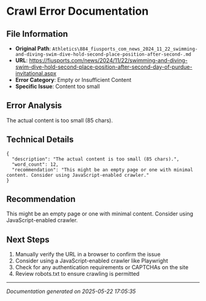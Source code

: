 # Crawl Error Documentation

## File Information
- **Original Path**: `Athletics\884_fiusports_com_news_2024_11_22_swimming-and-diving-swim-dive-hold-second-place-position-after-second-.md`
- **URL**: https://fiusports.com/news/2024/11/22/swimming-and-diving-swim-dive-hold-second-place-position-after-second-day-of-purdue-invitational.aspx
- **Error Category**: Empty or Insufficient Content
- **Specific Issue**: Content too small

## Error Analysis
The actual content is too small (85 chars).

## Technical Details
```
{
  "description": "The actual content is too small (85 chars).",
  "word_count": 12,
  "recommendation": "This might be an empty page or one with minimal content. Consider using JavaScript-enabled crawler."
}
```

## Recommendation
This might be an empty page or one with minimal content. Consider using JavaScript-enabled crawler.

## Next Steps
1. Manually verify the URL in a browser to confirm the issue
2. Consider using a JavaScript-enabled crawler like Playwright
3. Check for any authentication requirements or CAPTCHAs on the site
4. Review robots.txt to ensure crawling is permitted

---
*Documentation generated on 2025-05-22 17:05:35*
